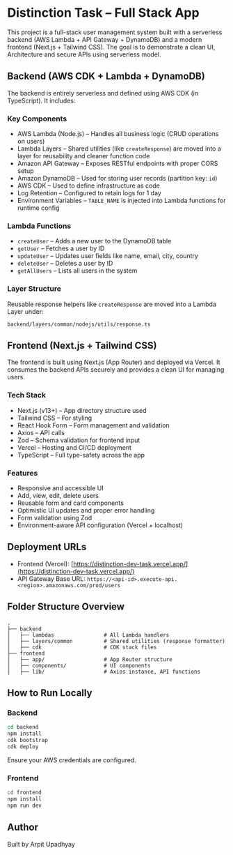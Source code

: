 # Distinction Task – Full Stack App

This project is a full-stack user management system built with a serverless backend (AWS Lambda + API Gateway + DynamoDB) and a modern frontend (Next.js + Tailwind CSS). The goal is to demonstrate a clean UI, Architecture and secure APIs using serverless model.

## Backend (AWS CDK + Lambda + DynamoDB)

The backend is entirely serverless and defined using AWS CDK (in TypeScript). It includes:

### Key Components

- AWS Lambda (Node.js) – Handles all business logic (CRUD operations on users)
- Lambda Layers – Shared utilities (like `createResponse`) are moved into a layer for reusability and cleaner function code
- Amazon API Gateway – Exposes RESTful endpoints with proper CORS setup
- Amazon DynamoDB – Used for storing user records (partition key: `id`)
- AWS CDK – Used to define infrastructure as code
- Log Retention – Configured to retain logs for 1 day
- Environment Variables – `TABLE_NAME` is injected into Lambda functions for runtime config

### Lambda Functions

- `createUser` – Adds a new user to the DynamoDB table
- `getUser` – Fetches a user by ID
- `updateUser` – Updates user fields like name, email, city, country
- `deleteUser` – Deletes a user by ID
- `getAllUsers` – Lists all users in the system

### Layer Structure

Reusable response helpers like `createResponse` are moved into a Lambda Layer under:

```
backend/layers/common/nodejs/utils/response.ts
```

## Frontend (Next.js + Tailwind CSS)

The frontend is built using Next.js (App Router) and deployed via Vercel. It consumes the backend APIs securely and provides a clean UI for managing users.

### Tech Stack

- Next.js (v13+) – App directory structure used
- Tailwind CSS – For styling
- React Hook Form – Form management and validation
- Axios – API calls
- Zod – Schema validation for frontend input
- Vercel – Hosting and CI/CD deployment
- TypeScript – Full type-safety across the app

### Features

- Responsive and accessible UI
- Add, view, edit, delete users
- Reusable form and card components
- Optimistic UI updates and proper error handling
- Form validation using Zod
- Environment-aware API configuration (Vercel + localhost)

## Deployment URLs

- Frontend (Vercel): [https://distinction-dev-task.vercel.app/](https://distinction-dev-task.vercel.app/)
- API Gateway Base URL: `https://<api-id>.execute-api.<region>.amazonaws.com/prod/users`

## Folder Structure Overview

```
.
├── backend
│   ├── lambdas                # All Lambda handlers
│   ├── layers/common          # Shared utilities (response formatter)
│   ├── cdk                    # CDK stack files
├── frontend
│   ├── app/                   # App Router structure
│   ├── components/            # UI components
│   ├── lib/                   # Axios instance, API functions
```

## How to Run Locally

### Backend

```bash
cd backend
npm install
cdk bootstrap
cdk deploy
```

Ensure your AWS credentials are configured.

### Frontend

```bash
cd frontend
npm install
npm run dev
```

## Author

Built by Arpit Upadhyay

